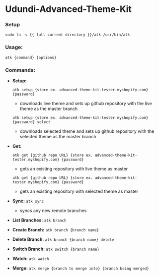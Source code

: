 # Udundi-Advanced-Theme-Kit

### Setup

```
sudo ln -s {{ full current directory }}/atk /usr/bin/atk
```

### Usage:

```atk {command} {options}```

### Commands:

   * **Setup:** 
   
      ```atk setup {store ex. advanced-theme-kit-tester.myshopify.com} {password}```

      * downloads live theme and sets up github repository with the live theme as the master branch
      
      ```atk setup {store ex. advanced-theme-kit-tester.myshopify.com} {password} select```
      
      * downloads selected theme and sets up github repository with the selected theme as the master branch

   * **Get:** 
   
      ```atk get {github repo URL} {store ex. advanced-theme-kit-tester.myshopify.com} {password}```

      * gets an existing repository with live theme as master

      ```atk get {github repo URL} {store ex. advanced-theme-kit-tester.myshopify.com} {password}```

      * gets an existing repository with selected theme as master
      
   * **Sync:** ```atk sync```

      * syncs any new remote branches

   * **List Branches:** ```atk branch```
   * **Create Branch:** ```atk branch {branch name}```
   * **Delete Branch:** ```atk branch {branch name} delete```

   * **Switch Branch:** ```atk switch {branch name}```

   * **Watch:** ```atk watch```

   * **Merge:** ```atk merge {branch to merge into} {branch being merged}```
